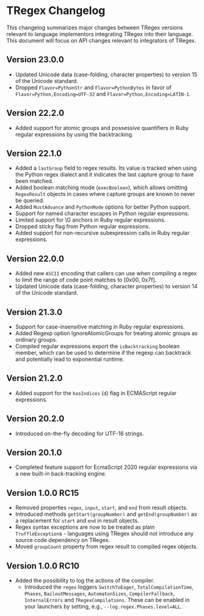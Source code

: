 # TRegex Changelog

This changelog summarizes major changes between TRegex versions relevant to language implementors integrating TRegex into their language. This document will focus on API changes relevant to integrators of TRegex.

## Version 23.0.0

* Updated Unicode data (case-folding, character properties) to version 15 of the Unicode standard.
* Dropped `Flavor=PythonStr` and `Flavor=PythonBytes` in favor of `Flavor=Python,Encoding=UTF-32` and `Flavor=Python,Encoding=LATIN-1`.

## Version 22.2.0

* Added support for atomic groups and possessive quantifiers in Ruby regular expressions by using the backtracking.

## Version 22.1.0

* Added a `lastGroup` field to regex results. Its value is tracked when using the Python regex dialect and it indicates the last capture group to have been matched.
* Added boolean matching mode (`execBoolean`), which allows omitting `RegexResult` objects in cases where capture groups are known to never be queried.
* Added `MustAdvance` and `PythonMode` options for better Python support.
* Support for named character escapes in Python regular expressions.
* Limited support for \G anchors in Ruby regular expressions.
* Dropped sticky flag from Python regular expressions.
* Added support for non-recursive subexpression calls in Ruby regular expressions.

## Version 22.0.0

* Added new `ASCII` encoding that callers can use when compiling a regex to limit the range of code point matches to [0x00, 0x7f].
* Updated Unicode data (case-folding, character properties) to version 14 of the Unicode standard.

## Version 21.3.0

* Support for case-insensitive matching in Ruby regular expressions.
* Added Regexp option IgnoreAtomicGroups for treating atomic groups as ordinary groups.
* Compiled regular expressions export the `isBacktracking` boolean member, which can be used to determine if the regexp can backtrack and potentially lead to exponential runtime.

## Version 21.2.0

* Added support for the `hasIndices` (`d`) flag in ECMAScript regular expressions.

## Version 20.2.0

* Introduced on-the-fly decoding for UTF-16 strings.

## Version 20.1.0

* Completed feature support for EcmaScript 2020 regular expressions via a new built-in back-tracking engine.

## Version 1.0.0 RC15

* Removed properties `regex`, `input`, `start`, and `end` from result objects.
* Introduced methods `getStart(groupNumber)` and `getEnd(groupNumber)` as a replacement for `start` and `end` in result objects.
* Regex syntax exceptions are now to be treated as plain `TruffleException`s - languages using TRegex should not introduce any source code dependency on TRegex.
* Moved `groupCount` property from regex result to compiled regex objects.

## Version 1.0.0 RC10

* Added the possibility to log the actions of the compiler.
     * Introduced the `regex` loggers `SwitchToEager`, `TotalCompilationTime`, `Phases`, `BailoutMessages`, `AutomatonSizes`, `CompilerFallback`, `InternalErrors` and `TRegexCompilations`. These can be enabled in your launchers by setting, e.g., `--log.regex.Phases.level=ALL`.
